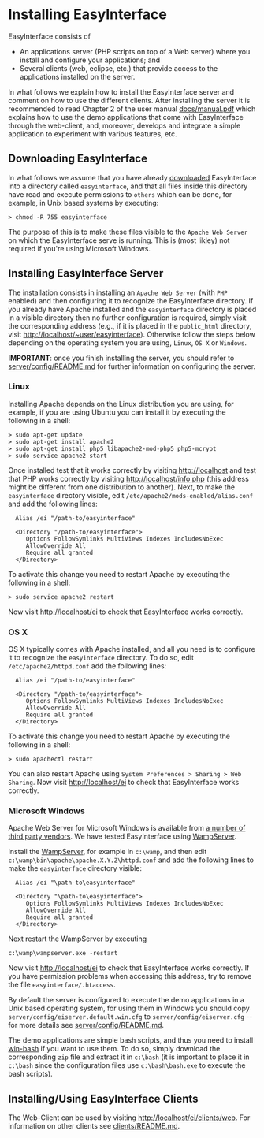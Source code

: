 # Installing EasyInterface

EasyInterface consists of 

 * An applications server (PHP scripts on top of a Web server) where you install and configure your applications; and 
 * Several clients (web, eclipse, etc.) that provide access to the applications installed on the server.

In what follows we explain how to install the EasyInterface server and comment on how to use the different clients. After installing the server it is recommended to read Chapter 2 of the user manual [docs/manual.pdf](file://docs/manual.pdf) which explains how to use the demo applications that come with EasyInterface through the web-client, and, moreover, develops and integrate a simple application to experiment with various features, etc.

## Downloading EasyInterface

In what follows we assume that you have already [downloaded](http://github.com/abstools/easyinterface) EasyInterface into a directory called `easyinterface`, and that all files inside this directory have read and execute permissions to `others` which can be done, for example, in Unix based systems by executing:

	> chmod -R 755 easyinterface

The purpose of this is to make these files visible to the `Apache Web Server` on which the EasyInterface serve is running. This is (most likley) not required if you're using Microsoft Windows. 

## Installing EasyInterface Server

The installation consists in installing an `Apache Web Server` (with `PHP` enabled) and then configuring it to recognize the EasyInterface directory. If you already have Apache installed and the `easyinterface` directory is placed in a visible directory then no further configuration is required, simply visit the corresponding address (e.g., if it is placed in the `public_html` directory, visit [http://localhost/~user/easyinterface](http://localhost/~user/easyinterface)). Otherwise follow the steps below depending on the operating system you are using, `Linux`, `OS X` or `Windows`.

**IMPORTANT**: once you finish installing the server, you should refer to [server/config/README.md](server/config/README.md) for further information on configuring the server.

### Linux

Installing Apache depends on the Linux distribution you are using, for example, if you are using Ubuntu you can install it by executing the following in a shell:

    > sudo apt-get update
    > sudo apt-get install apache2
    > sudo apt-get install php5 libapache2-mod-php5 php5-mcrypt
    > sudo service apache2 start

Once installed test that it works correctly by visiting [http://localhost](http://localhost) and test that PHP works correctly by visiting [http://localhost/info.php](http://localhost/info.php) (this address might be different from one distribution to another). Next, to make the `easyinterface` directory visible, edit `/etc/apache2/mods-enabled/alias.conf` and add the following lines:

	  Alias /ei "/path-to/easyinterface"

	  <Directory "/path-to/easyinterface">
	     Options FollowSymlinks MultiViews Indexes IncludesNoExec
	     AllowOverride All
	     Require all granted
	  </Directory>

To activate this change you need to restart Apache by executing the following in a shell:
    
    > sudo service apache2 restart

Now visit [http://localhost/ei](http://localhost/ei) to check that EasyInterface works correctly.

### OS X

OS X typically comes with Apache installed, and all you need is to configure it to recognize the `easyinterface` directory. To do so, edit `/etc/apache2/httpd.conf` add the following lines:

	  Alias /ei "/path-to/easyinterface"

	  <Directory "/path-to/easyinterface">
	     Options FollowSymlinks MultiViews Indexes IncludesNoExec
	     AllowOverride All
	     Require all granted
	  </Directory>

To activate this change you need to restart Apache by executing the following in a shell:
    
    > sudo apachectl restart

You can also restart Apache using `System Preferences > Sharing > Web Sharing`. Now visit [http://localhost/ei](http://localhost/ei) to check that EasyInterface works correctly.


### Microsoft Windows

Apache Web Server for Microsoft Windows is available from [a number of third party vendors](http://httpd.apache.org/docs/current/platform/windows.html#down). We have tested EasyInterface using [WampServer](http://www.wampserver.com/).

Install the [WampServer](http://www.wampserver.com/), for example in `c:\wamp`, and then edit `c:\wamp\bin\apache\apache.X.Y.Z\httpd.conf` and add the following lines to make the `easyinterface` directory visible:

	  Alias /ei "\path-to\easyinterface"

	  <Directory "\path-to\easyinterface">
	     Options FollowSymlinks MultiViews Indexes IncludesNoExec
	     AllowOverride All
	     Require all granted
	  </Directory>

Next restart the WampServer by executing

	c:\wamp\wampserver.exe -restart

Now visit [http://localhost/ei](http://localhost/ei) to check that EasyInterface works correctly. If you have permission problems when accessing this address, try to remove the file `easyinterface/.htaccess`. 

By default the server is configured to execute the demo applications in a Unix based operating system, for using them in Windows you should copy `server/config/eiserver.default.win.cfg` to `server/config/eiserver.cfg` -- for more details see [server/config/README.md](server/config/README.md). 

The demo applications are simple bash scripts, and thus you need to install [win-bash](http://win-bash.sourceforge.net/) if you want to use them. To do so, simply download the corresponding `zip` file and extract it in `c:\bash` (it is important to place it in `c:\bash` since the configuration files use `c:\bash\bash.exe`  to execute the bash scripts).


## Installing/Using EasyInterface Clients

The Web-Client can be used by visiting [http://localhost/ei/clients/web](http://localhost/ei/clients/web). For information on other clients see [clients/README.md](clients/README.md).
